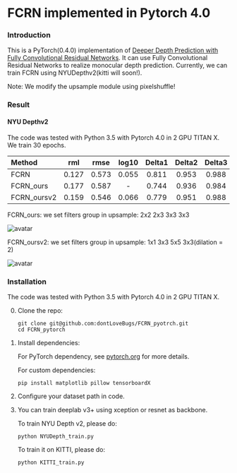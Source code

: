 # FCRN implemented in Pytorch 4.0


### Introduction
This is a PyTorch(0.4.0) implementation of [Deeper Depth Prediction with Fully Convolutional Residual Networks](http://ieeexplore.ieee.org/document/7785097/). It
can use Fully Convolutional Residual Networks to realize monocular depth prediction. Currently, we can train FCRN
using NYUDepthv2(kitti will soon!).

Note: We modify the upsample module using pixelshuffle!

### Result

#### NYU Depthv2

The code was tested with Python 3.5 with Pytorch 4.0 in 2 GPU TITAN X.  We train 30 epochs.

 Method |   rml  | rmse  | log10 | Delta1 | Delta2 | Delta3 
 :-------| :------: | :------: | :------: | :------: | :------: | :------: 
 FCRN   | 0.127  | 0.573 | 0.055 | 0.811 | 0.953 | 0.988
 FCRN_ours  | 0.177 | 0.587 | - | 0.744 | 0.936 | 0.984
 FCRN_oursv2 | 0.159 | 0.546 | 0.066 | 0.779 | 0.951 | 0.988
 
 FCRN_ours: we set filters group in upsample: 2x2 2x3 3x3 3x3
 
 ![avatar](https://lh3.googleusercontent.com/aJxtuQH8CVeXXQtPXUQYYjEQS_dhp8pJjVHMNSWlK0Cp4PhM_yREpB7UsfSq7onPVMe_0xbhvz6Vd9MUTkj1aGPL-uDykU8PxTELjxzbyQZv4xsEBjmwGwa6H4VQE2p3rKhSz3K1KRq8OU4v3fZ2hgeV_CBBuEPE71Lk0lo3BRFb94HDAhAqDmPQVXeKFWDP1CYmI00bLl4620As4HzvZxB-eR6yVCJJbWIlOF4v-d-9UvSoGzRYyTL1DDVvDT7308OT04XOVY7nqlrYa1naCGgyMMLwBQJcg61yPVosYA1UP6cWm4pAHRsvkT1EU1YQlhe_1-FWz1ZjZWClGBp6IFN0fjyxEbn69pHieObaX8yfS1K8NU71FMY6uIkrgz87n7CDf6fwUm4tDLtNgc7dliYIvLBGaq9C_qXbriO_FlheWS84GJfoUC1RyNyLtXQmEIdja3ZRMUhEcntsVOzFnSOvss2VDI0DWtz8QfdPpzsccuCcIM0Lv44X3MWPdXTHyVu7rtaW2Joo6QyB_qUkmrKhAGh9oJlLx3yqthEsrz5fR4cJpZr0icKEb0vygFCr9jBuRgbb7Xi6pimrHP_2RzbapgjRAW4cLm7lD5D_KrAPYYiC2g4EBvhy4r7n2HaPopxAmb7MHK33VMrFbjiKJSw=w633-h1264-no)
 
 FCRN_oursv2: we set filters group in upsample: 1x1 3x3 5x5 3x3(dilation = 2)
 
 ![avatar](https://lh3.googleusercontent.com/1TYkjPPdh4_Gelnja1hD9n5HPXr8bmuYqQRYNy9ePzSCe2P0h3_zxyVvMAhWvKKCUJktbHE63P0ELuVMLk7L1BWV8X2M0hhGN5uBN38BiLBISKecrKyozjEjeccsYn63pU7b9ie3EiT1YLiCrNSD5JU6kPMwEixz4Dg7bNDXi43tubFD5G-RbRLaW16MGU9Wmn0bzF2UEhcND_rkKH_oNhehcQOM437cLjnL_BislzeTHb69DJtVUI3vaNCZt6ORLP-vbvilSN2TAhQsW-efBqy3IcDipUOIDR_ErUpfla95T1ZWKSZCpGZ-WBd8t1pMhfXaXEbv1k0vt3PBuxl1Hhf5-rhbF1fQzXCSpboUXAN8WnGBLKQLdEk2C2DYIbNJ69Z0xCdQ1GcYtJCkGFe2YPSM1ekc-d4R9pylf6ydb42fSYvRXhamKUXP0E1Si77hvAnIG5pEjBiYcG5fPXx3HV07LnLQSSs_BOG_sEpLe0S9F2F07yX_QohiAXSMRzySkm5DXOaumaiziptyPSG9ncc7Zv443_8_8ukQtKxSczZEBRZkYR7MiOknr2doTfobvHEzvocgkV0WMFTbt_4vU3H3tKPh8ivnmLN5Hg0oyY6bnUokCV4bF9E-2BEHJ52lT3UsJbcXmU_4JzoBniBA2J8=w633-h1264-no)

### Installation
The code was tested with Python 3.5 with Pytorch 4.0 in 2 GPU TITAN X. 

0. Clone the repo:
    ```Shell
    git clone git@github.com:dontLoveBugs/FCRN_pyotrch.git
    cd FCRN_pytorch
    ```

1. Install dependencies:

    For PyTorch dependency, see [pytorch.org](https://pytorch.org/) for more details.

    For custom dependencies:
    ```Shell
    pip install matplotlib pillow tensorboardX
    ```

2. Configure your dataset path in code.

3. You can train deeplab v3+ using xception or resnet as backbone.

    To train NYU Depth v2, please do:
    ```Shell
    python NYUDepth_train.py
    ```

    To train it on KITTI, please do:
    ```Shell
    python KITTI_train.py
    ```




